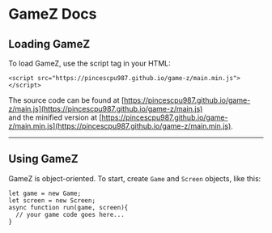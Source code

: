 # GameZ Docs

## Loading GameZ

To load GameZ, use the script tag in your HTML:
```
<script src="https://pincescpu987.github.io/game-z/main.min.js"></script>
```
The source code can be found at [https://pincescpu987.github.io/game-z/main.js](https://pincescpu987.github.io/game-z/main.js)  
and the minified version at [https://pincescpu987.github.io/game-z/main.min.js](https://pincescpu987.github.io/game-z/main.min.js).

***

## Using GameZ

GameZ is object-oriented. To start, create ```Game``` and ```Screen``` objects, like this:

```
let game = new Game;
let screen = new Screen;
async function run(game, screen){
  // your game code goes here...
}
```
